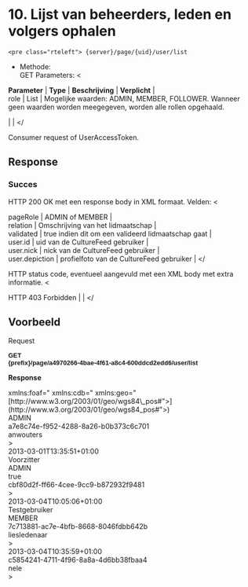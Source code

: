 ---
---
 <a id="10" name="10"></a>10. Lijst van beheerders, leden en volgers ophalen
============================================================================

 
    <pre class="rteleft"> {server}/page/{uid}/user/list 

 * Methode:   
 GET  Parameters: <


 **Parameter** |   **Type** |   **Beschrijving** |   **Verplicht** |  
 role |   List<PageRole> |  Mogelijke waarden: ADMIN, MEMBER, FOLLOWER. Wanneer geen waarden worden meegegeven, worden alle rollen opgehaald.

  |    |  </tbody></


 Consumer request of UserAccessToken.  
## Response
 ### Succes
 HTTP 200 OK met een response body in XML formaat. Velden: <


 pageRole |   ADMIN of MEMBER |  
 relation |   Omschrijving van het lidmaatschap |  
 validated |   true indien dit om een valideerd lidmaatschap gaat |  
 user.id |   uid van de CultureFeed gebruiker |  
 user.nick |   nick van de CultureFeed gebruiker |  
 user.depiction |   profielfoto van de CultureFeed gebruiker |  </tbody></


 HTTP status code, eventueel aangevuld met een XML body met extra informatie. <


 HTTP 403 Forbidden |    | </tbody></


## Voorbeeld 

Request


**<span style="font-size: 13px; font-family: Arial; background-color: transparent; vertical-align: baseline; white-space: pre-wrap;">GET {prefix}/page/a4970266-4bae-4f61-a8c4-600ddcd2edd6/user/list</span>**

**Response**

<div> <?xml version="1.0" encoding="UTF-8" standalone="yes"?><div> <response xmlns:rdf="<http://www.w3.org/1999/02/22-rdf-syntax-ns"> xmlns:foaf="<http://xmlns.com/foaf/0.1/"> xmlns:cdb="<http://www.cultuurdatabank.com/XMLSchema/CdbXSD/3.1/FINAL"> xmlns:geo="[http://www.w3.org/2003/01/geo/wgs84\_pos#">](http://www.w3.org/2003/01/geo/wgs84_pos#">)<div> <pageMemberships><div> <pageMembership><div> <pageRole>ADMIN</pageRole><div> <user><div> <rdf:id>a7e8c74e-f952-4288-8a26-b0b373c6c701</rdf:id><div> <foaf:nick>anwouters</foaf:nick><div> <foaf:depiction><http://fis.dalicloud.com/fis/rest/picture-1.jpg</foaf:depiction>><div> </user><div> <creationDate>2013-03-01T13:35:51+01:00</creationDate><div> </pageMembership><div> <pageMembership><div> <relation>Voorzitter</relation><div> <pageRole>ADMIN</pageRole><div> <validated>true</validated><div> <user><div> <rdf:id>cbf80d2f-ff66-4cee-9cc9-b872932f9481</rdf:id><div> <foaf:depiction><http://fis.dalicloud.com/fis/rest/picture-1.jpg</foaf:depiction>><div> </user><div> <creationDate>2013-03-04T10:05:06+01:00</creationDate><div> </pageMembership><div> <pageMembership><div> <relation>Testgebruiker</relation><div> <pageRole>MEMBER</pageRole><div> <user><div> <rdf:id>7c713881-ac7e-4bfb-8668-8046fdbb642b</rdf:id><div> <foaf:nick>liesledenaar</foaf:nick><div> <foaf:depiction><http://fis.dalicloud.com/fis/rest/picture-1.jpg</foaf:depiction>><div> </user><div> <creationDate>2013-03-04T10:35:59+01:00</creationDate><div> </pageMembership><div> </pageMemberships><div> <followers><div> <follower><div> <rdf:id>c5854241-4711-4f96-8a8a-4d6bb38fbaa4</rdf:id><div> <foaf:nick>nele</foaf:nick><div> <foaf:depiction><http://fis.dalicloud.com/fis/rest/picture-1.jpg</foaf:depiction>><div> </follower><div> </followers><div> </response>